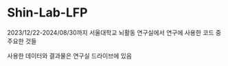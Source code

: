 # Shin-Lab-LFP
2023/12/22-2024/08/30까지 서울대학교 뇌활동 연구실에서 연구에 사용한 코드 중 주요한 것들

사용한 데이터와 결과물은 연구실 드라이브에 있음
